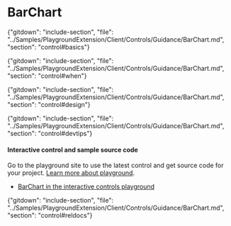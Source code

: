 ﻿# BarChart

{"gitdown": "include-section", "file": "../Samples/PlaygroundExtension/Client/Controls/Guidance/BarChart.md", "section": "control#basics"}

<!-- TODO get an IMAGE to embed here -->

<!-- TODO get an SAMPLE CODE to embed here -->

{"gitdown": "include-section", "file": "../Samples/PlaygroundExtension/Client/Controls/Guidance/BarChart.md", "section": "control#when"}

{"gitdown": "include-section", "file": "../Samples/PlaygroundExtension/Client/Controls/Guidance/BarChart.md", "section": "control#design"}

{"gitdown": "include-section", "file": "../Samples/PlaygroundExtension/Client/Controls/Guidance/BarChart.md", "section": "control#devtips"}

#### Interactive control and sample source code
Go to the playground site to use the latest control and get source code for your project.  [Learn more about playground](./top-extensions-controls-playground.md).

*  <a href="https://ms.portal.azure.com/?Microsoft_Azure_Playground=true#blade/Microsoft_Azure_Playground/ControlsIndexBlade/BarChart_create_Playground" target="_blank">BarChart in the interactive controls playground</a>

 

{"gitdown": "include-section", "file": "../Samples/PlaygroundExtension/Client/Controls/Guidance/BarChart.md", "section": "control#reldocs"}
